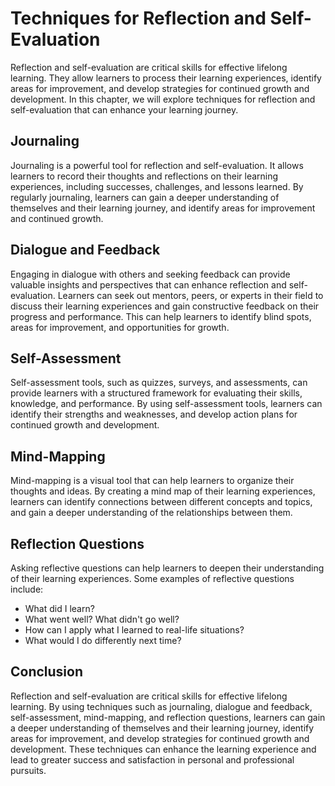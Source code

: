 Techniques for Reflection and Self-Evaluation
==========================================================================================

Reflection and self-evaluation are critical skills for effective lifelong learning. They allow learners to process their learning experiences, identify areas for improvement, and develop strategies for continued growth and development. In this chapter, we will explore techniques for reflection and self-evaluation that can enhance your learning journey.

Journaling
----------

Journaling is a powerful tool for reflection and self-evaluation. It allows learners to record their thoughts and reflections on their learning experiences, including successes, challenges, and lessons learned. By regularly journaling, learners can gain a deeper understanding of themselves and their learning journey, and identify areas for improvement and continued growth.

Dialogue and Feedback
---------------------

Engaging in dialogue with others and seeking feedback can provide valuable insights and perspectives that can enhance reflection and self-evaluation. Learners can seek out mentors, peers, or experts in their field to discuss their learning experiences and gain constructive feedback on their progress and performance. This can help learners to identify blind spots, areas for improvement, and opportunities for growth.

Self-Assessment
---------------

Self-assessment tools, such as quizzes, surveys, and assessments, can provide learners with a structured framework for evaluating their skills, knowledge, and performance. By using self-assessment tools, learners can identify their strengths and weaknesses, and develop action plans for continued growth and development.

Mind-Mapping
------------

Mind-mapping is a visual tool that can help learners to organize their thoughts and ideas. By creating a mind map of their learning experiences, learners can identify connections between different concepts and topics, and gain a deeper understanding of the relationships between them.

Reflection Questions
--------------------

Asking reflective questions can help learners to deepen their understanding of their learning experiences. Some examples of reflective questions include:

* What did I learn?
* What went well? What didn't go well?
* How can I apply what I learned to real-life situations?
* What would I do differently next time?

Conclusion
----------

Reflection and self-evaluation are critical skills for effective lifelong learning. By using techniques such as journaling, dialogue and feedback, self-assessment, mind-mapping, and reflection questions, learners can gain a deeper understanding of themselves and their learning journey, identify areas for improvement, and develop strategies for continued growth and development. These techniques can enhance the learning experience and lead to greater success and satisfaction in personal and professional pursuits.
